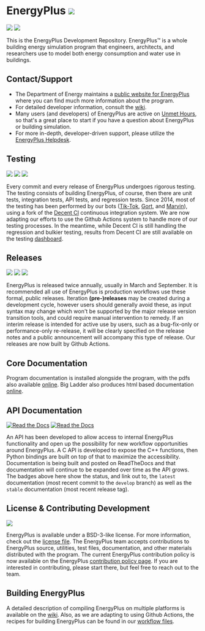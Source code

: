 EnergyPlus [![](https://img.shields.io/github/release/NREL/energyplus.svg)](https://github.com/NREL/EnergyPlus/releases/latest)
==========

[![](https://img.shields.io/github/downloads/NREL/EnergyPlus/latest/total?color=5AC451)](https://github.com/NREL/EnergyPlus/releases/latest)
[![](https://img.shields.io/github/downloads/nrel/energyplus/total.svg?color=5AC451&label=downloads_since_v8.1)](https://github.com/NREL/EnergyPlus/releases)

This is the EnergyPlus Development Repository.  EnergyPlus™ is a whole building energy simulation program that engineers, architects, and researchers use to model both energy consumption and water use in buildings.

## Contact/Support

 - The Department of Energy maintains a [public website for EnergyPlus](https://energyplus.net) where you can find much more information about the program.
 - For detailed developer information, consult the [wiki](https://github.com/nrel/EnergyPlusTeam/wiki).
 - Many users (and developers) of EnergyPlus are active on [Unmet Hours](https://unmethours.com/), so that's a great place to start if you have a question about EnergyPlus or building simulation.
 - For more in-depth, developer-driven support, please utilize the [EnergyPlus Helpdesk](http://energyplus.helpserve.com/).

## Testing

[![](https://github.com/NREL/EnergyPlus/workflows/Custom%20Check/badge.svg)](https://github.com/NREL/EnergyPlus/actions/workflows/custom_check.yml) 
[![](https://github.com/NREL/EnergyPlus/workflows/Documentation/badge.svg)](https://github.com/NREL/EnergyPlus/actions/workflows/documentation.yml) 
[![](https://github.com/NREL/EnergyPlus/workflows/CppCheck/badge.svg)](https://github.com/NREL/EnergyPlus/actions/workflows/cppcheck.yml)

Every commit and every release of EnergyPlus undergoes rigorous testing.
The testing consists of building EnergyPlus, of course, then there are unit tests, integration tests, API tests, and regression tests.
Since 2014, most of the testing has been performed by our bots ([Tik-Tok](https://github.com/nrel-bot), [Gort](https://github.com/nrel-bot-2), and [Marvin](https://github.com/nrel-bot-3)), using a fork of the [Decent CI](https://github.com/lefticus/decent_ci) continuous integration system.
We are now adapting our efforts to use the Github Actions system to handle more of our testing processes.
In the meantime, while Decent CI is still handling the regression and bulkier testing, results from Decent CI are still available on the testing [dashboard](http://nrel.github.io/EnergyPlusBuildResults/).

## Releases

[![](https://github.com/NREL/EnergyPlus/workflows/Windows%20Releases/badge.svg)](https://github.com/NREL/EnergyPlus/actions/workflows/windows_release.yml) 
[![](https://github.com/NREL/EnergyPlus/workflows/Mac%20Releases/badge.svg)](https://github.com/NREL/EnergyPlus/actions/workflows/mac_release.yml) 
[![](https://github.com/NREL/EnergyPlus/workflows/Linux%20Releases/badge.svg)](https://github.com/NREL/EnergyPlus/actions/workflows/linux_release.yml)

EnergyPlus is released twice annually, usually in March and September.
It is recommended all use of EnergyPlus is production workflows use these formal, public releases.
Iteration **(pre-)releases** may be created during a development cycle, however users should generally avoid these, as input syntax may change which won't be supported by the major release version transition tools, and could require manual intervention to remedy.
If an interim release is intended for active use by users, such as a bug-fix-only or performance-only re-release, it will be clearly specified on the release notes and a public announcement will accompany this type of release.
Our releases are now built by Github Actions.

## Core Documentation

Program documentation is installed alongside the program, with the pdfs also available [online](https://energyplus.net/documentation).
Big Ladder also produces html based documentation [online](http://bigladdersoftware.com/epx/docs/).

## API Documentation

[![Read the Docs](https://img.shields.io/readthedocs/energyplus?label=docs%20%28latest%29&color=5AC451)](https://energyplus.readthedocs.io/en/latest/)
[![Read the Docs](https://img.shields.io/readthedocs/energyplus?label=docs%20%28stable%29&color=5AC451)](https://energyplus.readthedocs.io/en/stable/)

An API has been developed to allow access to internal EnergyPlus functionality and open up the possibility for new workflow opportunities around EnergyPlus.
A C API is developed to expose the C++ functions, then Python bindings are built on top of that to maximize the accessibility.
Documentation is being built and posted on ReadTheDocs and that documentation will continue to be expanded over time as the API grows.
The badges above here show the status, and link out to, the `latest` documentation (most recent commit to the `develop` branch) as well as the `stable` documentation (most recent release tag).

## License & Contributing Development

[![](https://img.shields.io/badge/license-BSD--3--like-5AC451.svg)](https://github.com/NREL/EnergyPlus/blob/develop/LICENSE.txt)

EnergyPlus is available under a BSD-3-like license.
For more information, check out the [license file](https://github.com/NREL/EnergyPlus/blob/develop/LICENSE.txt).
The EnergyPlus team accepts contributions to EnergyPlus source, utilities, test files, documentation, and other materials distributed with the program.
The current EnergyPlus contribution policy is now available on the EnergyPlus [contribution policy page](https://www.energyplus.net/contributing).
If you are interested in contributing, please start there, but feel free to reach out to the team.

## Building EnergyPlus

A detailed description of compiling EnergyPlus on multiple platforms is available on the [wiki](https://github.com/NREL/EnergyPlus/wiki/Building-EnergyPlus).
Also, as we are adapting to using Github Actions, the recipes for building EnergyPlus can be found in our [workflow files](https://github.com/NREL/EnergyPlus/tree/develop/.github/workflows).
